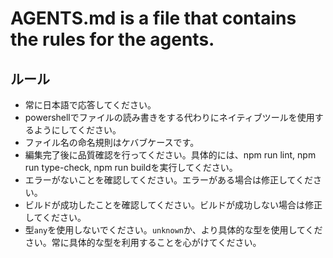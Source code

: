 # AGENTS.md is a file that contains the rules for the agents.

## ルール
- 常に日本語で応答してください。
- powershellでファイルの読み書きをする代わりにネイティブツールを使用するようにしてください。
- ファイル名の命名規則はケバブケースです。
- 編集完了後に品質確認を行ってください。具体的には、npm run lint, npm run type-check, npm run buildを実行してください。
- エラーがないことを確認してください。エラーがある場合は修正してください。
- ビルドが成功したことを確認してください。ビルドが成功しない場合は修正してください。
- 型`any`を使用しないでください。`unknown`か、より具体的な型を使用してください。常に具体的な型を利用することを心がけてください。